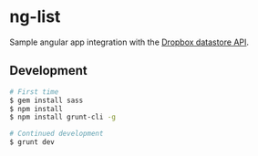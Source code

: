 # ng-list

Sample angular app integration with the [Dropbox datastore API](https://www.dropbox.com/developers/datastore/tutorial/js).

## Development

```sh
# First time
$ gem install sass
$ npm install
$ npm install grunt-cli -g

# Continued development
$ grunt dev
```
